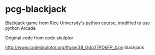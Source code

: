 # pcg-blackjack
Blackjack game from Rice University's python course, modified to use python Arcade

Original code from code skulptor

http://www.codeskulptor.org/#user38_Gdo27PDkFP_4.py  blackjack
